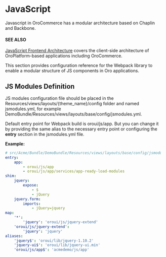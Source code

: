 # JavaScript

Javascript in OroCommerce has a modular architecture based on Chaplin and Backbone.

#### SEE ALSO
[JavaScript Frontend Architecture](../javascript/index.md#dev-doc-frontend-javascript) covers the client-side architecture of
OroPlatform-based applications including OroCommerce.

This section provides configuration reference for the Webpack library to enable a modular structure of JS components in Oro
applications.

## JS Modules Definition

JS modules configuration file should be placed in the
Resources/views/layouts/{theme_name}/config folder and named jsmodules.yml, for
example DemoBundle/Resources/views/layouts/base/config/jsmodules.yml.

Default entry point for Webpack build is oroui/js/app.
But you can change it by providing the same alias to the necessary entry point
or configuring the **entry** section in the jsmodules.yml file.

**Example:**

```yaml
# src/Acme/Bundle/DemoBundle/Resources/views/layouts/base/config/jsmodules.yml
entry:
    app:
        - oroui/js/app
        - oroui/js/app/services/app-ready-load-modules
shim:
    jquery:
        expose:
            - $
            - jQuery
    jquery.form:
        imports:
            - jQuery=jquery
map:
    '*':
        'jquery': 'oroui/js/jquery-extend'
    'oroui/js/jquery-extend':
        'jquery': 'jquery'
aliases:
    'jquery$': 'oroui/lib/jquery-1.10.2'
    'jquery-ui$': 'oroui/lib/jquery-ui.min'
    'oroui/js/app$': 'acmedemo/js/app'
```
